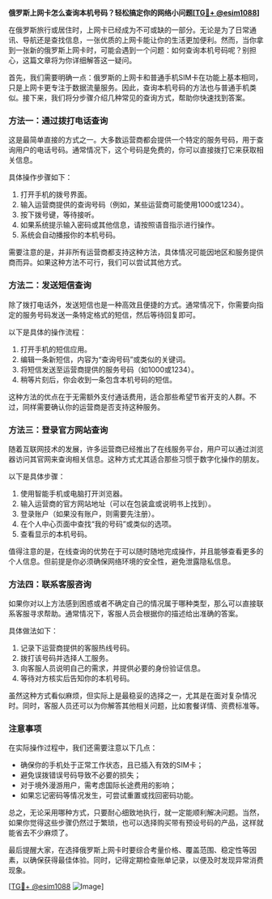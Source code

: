 **俄罗斯上网卡怎么查询本机号码？轻松搞定你的网络小问题[[TG💪+ @esim1088](https://t.me/s/esim1088)]**

在俄罗斯旅行或居住时，上网卡已经成为不可或缺的一部分。无论是为了日常通讯、导航还是查找信息，一张优质的上网卡能让你的生活更加便利。然而，当你拿到一张新的俄罗斯上网卡时，可能会遇到一个问题：如何查询本机号码呢？别担心，这篇文章将为你详细解答这一疑问。

首先，我们需要明确一点：俄罗斯的上网卡和普通手机SIM卡在功能上基本相同，只是上网卡更专注于数据流量服务。因此，查询本机号码的方法也与普通手机类似。接下来，我们将分步骤介绍几种常见的查询方式，帮助你快速找到答案。

### 方法一：通过拨打电话查询

这是最简单直接的方式之一。大多数运营商都会提供一个特定的服务号码，用于查询用户的电话号码。通常情况下，这个号码是免费的，你可以直接拨打它来获取相关信息。

具体操作步骤如下：
1. 打开手机的拨号界面。
2. 输入运营商提供的查询号码（例如，某些运营商可能使用1000或1234）。
3. 按下拨号键，等待接听。
4. 如果系统提示输入密码或其他信息，请按照语音指示进行操作。
5. 系统会自动播报你的本机号码。

需要注意的是，并非所有运营商都支持这种方法，具体情况可能因地区和服务提供商而异。如果这种方法不可行，我们可以尝试其他方式。

### 方法二：发送短信查询

除了拨打电话外，发送短信也是一种高效且便捷的方式。通常情况下，你需要向指定的服务号码发送一条特定格式的短信，然后等待回复即可。

以下是具体的操作流程：
1. 打开手机的短信应用。
2. 编辑一条新短信，内容为“查询号码”或类似的关键词。
3. 将短信发送至运营商提供的服务号码（如1000或1234）。
4. 稍等片刻后，你会收到一条包含本机号码的短信。

这种方法的优点在于无需额外支付通话费用，适合那些希望节省开支的人群。不过，同样需要确认你的运营商是否支持这种服务。

### 方法三：登录官方网站查询

随着互联网技术的发展，许多运营商已经推出了在线服务平台，用户可以通过浏览器访问其官网来查询相关信息。这种方式尤其适合那些习惯于数字化操作的朋友。

以下是具体步骤：
1. 使用智能手机或电脑打开浏览器。
2. 输入运营商的官方网站地址（可以在包装盒或说明书上找到）。
3. 登录账户（如果没有账户，则需要先注册）。
4. 在个人中心页面中查找“我的号码”或类似的选项。
5. 查看显示的本机号码。

值得注意的是，在线查询的优势在于可以随时随地完成操作，并且能够查看更多的个人信息。但前提是你必须确保网络环境的安全性，避免泄露隐私信息。

### 方法四：联系客服咨询

如果你对以上方法感到困惑或者不确定自己的情况属于哪种类型，那么可以直接联系客服寻求帮助。通常情况下，客服人员会根据你的描述给出准确的答案。

具体做法如下：
1. 记录下运营商提供的客服热线号码。
2. 拨打该号码并选择人工服务。
3. 向客服人员说明自己的需求，并提供必要的身份验证信息。
4. 等待对方核实后告知你的本机号码。

虽然这种方式看似麻烦，但实际上是最稳妥的选择之一，尤其是在面对复杂情况时。同时，客服人员还可以为你解答其他相关问题，比如套餐详情、资费标准等。

### 注意事项

在实际操作过程中，我们还需要注意以下几点：
- 确保你的手机处于正常工作状态，且已插入有效的SIM卡；
- 避免误拨错误号码导致不必要的损失；
- 对于境外漫游用户，需考虑国际长途费用的影响；
- 如果忘记密码等情况发生，可尝试重置或找回密码功能。

总之，无论采用哪种方式，只要耐心细致地执行，就一定能顺利解决问题。当然，如果你觉得这些步骤仍然过于繁琐，也可以选择购买带有预设号码的产品，这样就能省去不少麻烦了。

最后提醒大家，在选择俄罗斯上网卡时要综合考量价格、覆盖范围、稳定性等因素，以确保获得最佳体验。同时，记得定期检查账单记录，以便及时发现异常消费现象。

[[TG💪+ @esim1088](https://t.me/s/esim1088) ![Image](https://i.postimg.cc/4NQfJmqS/Snipaste-2025-05-13-00-14-12.png)]